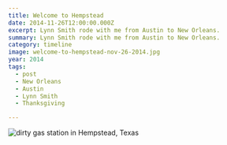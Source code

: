```yaml
---
title: Welcome to Hempstead
date: 2014-11-26T12:00:00.000Z
excerpt: Lynn Smith rode with me from Austin to New Orleans.
summary: Lynn Smith rode with me from Austin to New Orleans.
category: timeline
image: welcome-to-hempstead-nov-26-2014.jpg
year: 2014
tags:
  - post 
  - New Orleans
  - Austin
  - Lynn Smith
  - Thanksgiving

---
```


![dirty gas station in Hempstead, Texas](/static/img/timeline/welcome-to-hempstead-nov-26-2014.jpg "dirty gas station in Hempstead, Texas")
